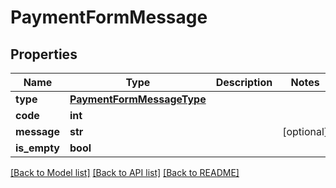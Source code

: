 # PaymentFormMessage

## Properties
Name | Type | Description | Notes
------------ | ------------- | ------------- | -------------
**type** | [**PaymentFormMessageType**](PaymentFormMessageType.md) |  | 
**code** | **int** |  | 
**message** | **str** |  | [optional] 
**is_empty** | **bool** |  | 

[[Back to Model list]](../README.md#documentation-for-models) [[Back to API list]](../README.md#documentation-for-api-endpoints) [[Back to README]](../README.md)


